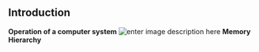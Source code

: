 

## Introduction

**Operation of a computer system**
![enter image description here](https://pxt.azureedge.net/blob/e644eb8aa2a44b1732aca811f598ab695b43420a/static/courses/csintro/algorithms/inputs-process-outputs.png)
**Memory Hierarchy**


<!--stackedit_data:
eyJoaXN0b3J5IjpbNzcwNjAwNjE1LC01OTg4NzUwMzJdfQ==
-->